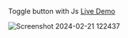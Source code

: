 Toggle button with Js [Live Demo](https://davit2605.github.io/Toggle-button/)

![Screenshot 2024-02-21 122437](https://github.com/Davit2605/Davit2605.github.io/assets/125227660/bcd24e19-5f30-42c6-af6a-cc3a585d4d15)

